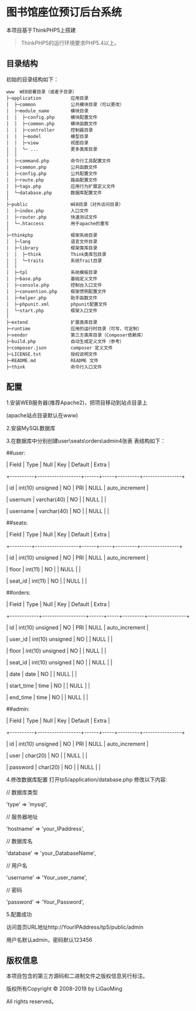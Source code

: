 图书馆座位预订后台系统
===============
本项目基于ThinkPHP5上搭建

> ThinkPHP5的运行环境要求PHP5.4以上。

## 目录结构

初始的目录结构如下：

~~~
www  WEB部署目录（或者子目录）
├─application           应用目录
│  ├─common             公共模块目录（可以更改）
│  ├─module_name        模块目录
│  │  ├─config.php      模块配置文件
│  │  ├─common.php      模块函数文件
│  │  ├─controller      控制器目录
│  │  ├─model           模型目录
│  │  ├─view            视图目录
│  │  └─ ...            更多类库目录
│  │
│  ├─command.php        命令行工具配置文件
│  ├─common.php         公共函数文件
│  ├─config.php         公共配置文件
│  ├─route.php          路由配置文件
│  ├─tags.php           应用行为扩展定义文件
│  └─database.php       数据库配置文件
│
├─public                WEB目录（对外访问目录）
│  ├─index.php          入口文件
│  ├─router.php         快速测试文件
│  └─.htaccess          用于apache的重写
│
├─thinkphp              框架系统目录
│  ├─lang               语言文件目录
│  ├─library            框架类库目录
│  │  ├─think           Think类库包目录
│  │  └─traits          系统Trait目录
│  │
│  ├─tpl                系统模板目录
│  ├─base.php           基础定义文件
│  ├─console.php        控制台入口文件
│  ├─convention.php     框架惯例配置文件
│  ├─helper.php         助手函数文件
│  ├─phpunit.xml        phpunit配置文件
│  └─start.php          框架入口文件
│
├─extend                扩展类库目录
├─runtime               应用的运行时目录（可写，可定制）
├─vendor                第三方类库目录（Composer依赖库）
├─build.php             自动生成定义文件（参考）
├─composer.json         composer 定义文件
├─LICENSE.txt           授权说明文件
├─README.md             README 文件
├─think                 命令行入口文件
~~~


## 配置
1.安装WEB服务器(推荐Apache2)，把项目移动到站点目录上

(apache站点目录默认在www)

2.安装MySQL数据库

3.在数据库中分别创建user\seats\orders\admin4张表
表结构如下：

##user:

| Field    | Type             | Null | Key | Default | Extra          |

+----------+------------------+------+-----+---------+----------------+

| id       | int(10) unsigned | NO   | PRI | NULL    | auto_increment |

| usernum  | varchar(40)      | NO   |     | NULL    |                |

| username | varchar(40)      | NO   |     | NULL    |                |


##seats:



| Field   | Type             | Null | Key | Default | Extra          |

+---------+------------------+------+-----+---------+----------------+

| id      | int(10) unsigned | NO   | PRI | NULL    | auto_increment |

| floor   | int(11)          | NO   |     | NULL    |                |

| seat_id | int(11)          | NO   |     | NULL    |                |


##orders:



| Field      | Type             | Null | Key | Default | Extra          |

+------------+------------------+------+-----+---------+----------------+

| id         | int(10) unsigned | NO   | PRI | NULL    | auto_increment |

| user_id    | int(10) unsigned | NO   |     | NULL    |                |

| floor      | int(10) unsigned | NO   |     | NULL    |                |

| seat_id    | int(10) unsigned | NO   |     | NULL    |                |

| date       | date             | NO   |     | NULL    |                |

| start_time | time             | NO   |     | NULL    |                |

| end_time   | time             | NO   |     | NULL    |                |


##admin:

| Field    | Type             | Null | Key | Default | Extra          |

+----------+------------------+------+-----+---------+----------------+

| id       | int(10) unsigned | NO   | PRI | NULL    | auto_increment |

| user     | char(20)         | NO   |     | NULL    |                |

| password | char(20)         | NO   |     | NULL    |                |


4.修改数据库配置
打开tp5/application/database.php
修改以下内容:

// 数据库类型

'type'            => 'mysql',

// 服务器地址

'hostname'        => 'your_IPaddress',

// 数据库名

'database'        => 'your_DatabaseName',

// 用户名

'username'        => 'Your_user_name',

// 密码

'password'        => 'Your_Password',

5.配置成功

访问首页URL地址http://YourIPAddress/tp5/public/admin

用户名默认admin，密码默认123456


## 版权信息


本项目包含的第三方源码和二进制文件之版权信息另行标注。

版权所有Copyright © 2008-2019 by LiGaoMing

All rights reserved。
